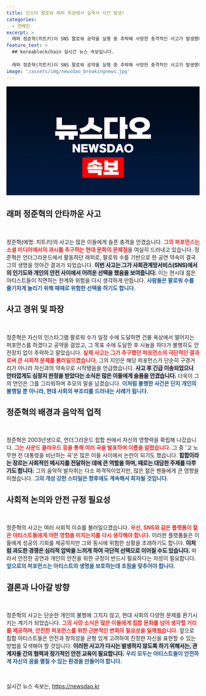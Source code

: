 ```yaml
---
title: 인스타 팔로워 래퍼 옥상에서 실족사 사건 발생!
categories:
  - 연예인
excerpt: >
  래퍼 정준혁(치트키)이 SNS 팔로워 공약을 실행 중 추락해 사망한 충격적인 사고가 발생했다. 불행한 사고로 잃은 젊은 아티스트의 이야기에 귀 기울이세요.
feature_text: >
  ## koreablockchain 실시간 뉴스 속보입니다.

  래퍼 정준혁(치트키)이 SNS 팔로워 공약을 실행 중 추락해 사망한 충격적인 사고가 발생했다. 불행한 사고로 잃은 젊은 아티스트의 이야기에 귀 기울이세요.
image: '/assets/img/newsdao_breakingnews.jpg'
---
```


<p><img src="/assets/img/newsdao_breakingnews.jpg" alt="koreablockchain 속보" /></p>

<h2 data-ke-size="size26">래퍼 정준혁의 안타까운 사고</h2>

<p data-ke-size="size16">&nbsp;</p>

<p>정준혁(예명: 치트키)의 사고는 많은 이들에게 슬픈 충격을 안겼습니다. <b><span style="color: #ee2323;">그의 퍼포먼스는 소셜 미디어에서의 과시를 추구하는 현대 문화의 문제점</span></b>을 여실히 드러내고 있습니다. 정준혁은 언더그라운드에서 활동하던 래퍼로, 팔로워 수를 기반으로 한 공연 약속이 결국 그의 생명을 앗아간 결과가 되었습니다. <b><span style="background-color: #21538527;">이번 사고는 그가 사회관계망서비스(SNS)에서의 인기도와 개인의 안전 사이에서 어려운 선택을 했음을 보여줍니다.</span></b> 이는 현시대 젊은 아티스트들이 직면하는 한계와 위험을 다시 생각하게 만듭니다. <b><span style="color: #1a5490;">사람들은 팔로워 수를 줄기차게 늘리기 위해 때때로 위험한 선택을 하기도 합니다.</span></b></p>

<h2 data-ke-size="size26">사고 경위 및 파장</h2>

<p data-ke-size="size16">&nbsp;</p>

<p>정준혁은 자신의 인스타그램 팔로워 수가 일정 수에 도달하면 건물 옥상에서 떨어지는 퍼포먼스를 하겠다고 공약을 걸었고, 그 목표 수에 도달한 후 시늉을 하다가 불행히도 안전장치 없이 추락하고 말았습니다. <b><span style="color: #ee2323;">실제 사고는 그가 추구했던 퍼포먼스의 극단적인 결과로써 큰 사회적 문제를 불러일으켰습니다.</span></b> 그의 지인은 해당 퍼포먼스가 단순히 구경거리가 아니라 자신과의 약속으로 시작됐음을 언급했습니다. <b><span style="background-color: #21538527;">사고 후 긴급 이송되었으나 안타깝게도 심정지 판정을 받았다는 소식은 많은 이들에게 슬픔을 안겼습니다.</span></b> 더욱이 그의 연인은 그를 그리워하며 추모의 말을 남겼습니다. <b><span style="color: #1a5490;">이처럼 불행한 사건은 단지 개인의 불행일 뿐 아니라, 현대 사회의 부조리를 드러내는 사례가 됩니다.</span></b></p>

<h2 data-ke-size="size26">정준혁의 배경과 음악적 업적</h2>

<p data-ke-size="size16">&nbsp;</p>

<p>정준혁은 2003년생으로, 언더그라운드 힙합 씬에서 자신의 영향력을 확립해 나갔습니다. <b><span style="color: #ee2323;">그는 사운드 클라우드 등을 통해 여러 곡을 발표하며 이름을 알렸습니다.</span></b> 그 중 '고 노무현 전 대통령을 비난하는 곡'은 많은 이들 사이에서 논란이 되기도 했습니다. <b><span style="background-color: #21538527;">힙합이라는 장르는 사회적인 메시지를 전달하는 데에 큰 역할을 하며, 때로는 대담한 주제를 다루기도 합니다.</span></b> 그의 음악적 발자취는 다소 파격적이었지만, 많은 젊은 팬들에게 큰 영향을 미쳤습니다. <b><span style="color: #1a5490;">그의 개성 강한 스타일은 향후에도 계속해서 회자될 것입니다.</span></b></p>

<h2 data-ke-size="size26">사회적 논의와 안전 규정 필요성</h2>

<p data-ke-size="size16">&nbsp;</p>

<p>정준혁의 사고는 여러 사회적 이슈를 불러일으켰습니다. <b><span style="color: #ee2323;">우선, SNS와 같은 플랫폼이 젊은 아티스트들에게 어떤 영향을 미치는지를 다시 생각해야 합니다.</span></b> 이러한 플랫폼들은 이들에게 성공의 기회를 제공하지만 그와 동시에 위험한 상황을 초래하기도 합니다. <b><span style="background-color: #21538527;">이처럼 과도한 경쟁은 심리적 압박을 느끼게 하여 극단적 선택으로 이어질 수도 있습니다.</span></b> 따라서 안전한 공연과 개인의 안전을 위한 규정이 반드시 필요하다는 자성이 필요합니다. <b><span style="color: #1a5490;">앞으로의 퍼포먼스는 아티스트의 생명을 보호하는데 초점을 맞추어야 합니다.</span></b></p>

<h2 data-ke-size="size26">결론과 나아갈 방향</h2>

<p data-ke-size="size16">&nbsp;</p>

<p>정준혁의 사고는 단순한 개인의 불행에 그치지 않고, 현대 사회의 다양한 문제를 환기시키는 계기가 되었습니다. <b><span style="color: #ee2323;">그의 사망 소식은 많은 이들에게 힙합 문화를 넘어 생각할 거리를 제공하며, 안전한 퍼포먼스를 위한 근본적인 변화의 필요성을 일깨웠습니다.</span></b> 앞으로 힙합 아티스트들은 안전과 창의성을 균형 있게 고려하여 진정한 자신을 표현할 수 있는 방법을 모색해야 할 것입니다. <b><span style="background-color: #21538527;">이러한 사고가 다시는 발생하지 않도록 하기 위해서는, 관계자들 간의 협력과 정기적인 안전 교육이 필요합니다.</span></b> <b><span style="color: #1a5490;">우리 모두는 아티스트들이 안전하게 자신의 꿈을 펼칠 수 있는 환경을 만들어야 합니다.</span></b></p>

<p data-ke-size="size16">&nbsp;</p>
실시간 뉴스 속보는, <a href="https://newsdao.kr" rel="dofollow">https://newsdao.kr</a>



